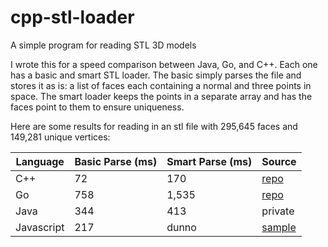 # cpp-stl-loader
A simple program for reading STL 3D models

I wrote this for a speed comparison between Java, Go, and C++. Each one has a basic and smart STL loader. The basic simply parses the file and stores it as is: a list of faces each containing a normal and three points in space. The smart loader keeps the points in a separate array and has the faces point to them to ensure uniqueness. 

Here are some results for reading in an stl file with 295,645 faces and 149,281 unique vertices:

| Language | Basic Parse (ms) | Smart Parse (ms) | Source |
| --- | --- | --- | --- |
| C++ | 72 | 170 | [repo](https://github.com/jamethy/cpp-stl-loader) |
| Go | 758 | 1,535 | [repo](https://github.com/jamethy/go-stl-loader) |
| Java | 344 | 413 | private |
| Javascript | 217 | dunno | [sample](https://threejs.org/examples/webgl_loader_stl.html) |
